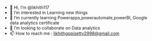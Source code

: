 - 👋 Hi, I’m @likhith117
- 👀 I’m interested in Learning new things
- 🌱 I’m currently learning Powerapps,powerautomate,powerBI, Google data analytics certificate
- 💞️ I’m looking to collaborate on Data analytics
- 📫 How to reach me : likhithgopisetty2998@gmail.com

<!---
likhith117/likhith117 is a ✨ special ✨ repository because its `README.md` (this file) appears on your GitHub profile.
You can click the Preview link to take a look at your changes.
--->
